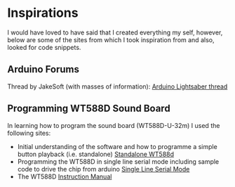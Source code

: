 Inspirations 
============

I would have loved to have said that I created everything my self, however, below are some of the sites from which I took inspiration from and also, looked for code snippets.

Arduino Forums 
--------------

Thread by JakeSoft (with masses of information): [Arduino Lightsaber thread](https://forum.arduino.cc/index.php?topic=261980.0)

Programming WT588D Sound Board 
------------------------------

In learning how to program the sound board (WT588D-U-32m) I used the following sites:

* Initial understanding of the software and how to programme a simple button playback (i.e. standalone) [Standalone WT588d](http://www.instructables.com/id/WT588D-Standalone-Arduino-sound-player/)
* Programming the WT588D in single line serial mode including sample code to drive the chip from arduino [Single Line Serial Mode](http://www.ars-informatica.ca/eclectic/programming-the-wt588d-sound-module-part-4-one-line-serial-mode/)
* The WT588D [Instruction Manual](https://www.elechouse.com/elechouse/images/product/MP3%20WT588D%20USB%20module/WT588D-U%20Voice%20Module.pdf)
